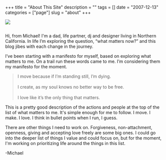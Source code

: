 +++
title = "About This Site"
description = ""
tags = []
date = "2007-12-13"
categories = ["page"]
slug = "about"
+++

<div class="columns is-centered">
<div class="column is-three-quarters">
<img src="//media.konigi.com/img/about.jpg" style="margin-bottom: 1em;" />

<p>Hi, from Michael! I'm a dad, life partner, dj and designer living in Northern California. In life I’m exploring the question, “what matters now?” and this blog jibes with each change in the journey.</p>

<p>I’ve been starting with a manifesto for myself, based on exploring what matters to me. On a trail run these words came to me. I’m considering them my manifesto for the moment.</p>

<blockquote class="is-size-4">
  I move because if I’m standing still, I’m dying.<br/><br/>
  I create, as my soul knows no better way to be free.<br/><br/>
  I love like it’s the only thing that matters.<br/>
</blockquote>

<p>This is a pretty good description of the actions and people at the top of the list of what matters to me. It's simple enough for me to follow. I move. I make. I love. I think in bullet points when I run, I guess.</p>

<p>There are other things I need to work on. Forgiveness, non-attachment, openness, giving and accepting love freely are some big ones. I could go into the deeper list of things I value and could focus on, but for the moment, I'm working on prioritizing life around the things in this list.</p>

<p>-Michael</p>


</div>
</div>
